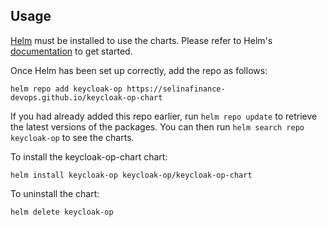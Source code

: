 ## Usage

[Helm](https://helm.sh) must be installed to use the charts.  Please refer to
Helm's [documentation](https://helm.sh/docs) to get started.

Once Helm has been set up correctly, add the repo as follows:

    helm repo add keycloak-op https://selinafinance-devops.github.io/keycloak-op-chart

If you had already added this repo earlier, run `helm repo update` to retrieve
the latest versions of the packages.  You can then run `helm search repo
keycloak-op` to see the charts.

To install the keycloak-op-chart chart:

    helm install keycloak-op keycloak-op/keycloak-op-chart

To uninstall the chart:

    helm delete keycloak-op